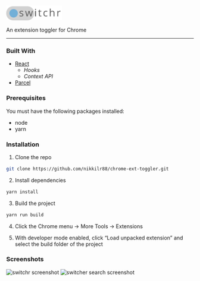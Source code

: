<img src="/src/images/logo-light.png" alt="switchr logo" width="150px">

An extension toggler for Chrome

---

### Built With

- [React](https://reactjs.org/)
  - _Hooks_
  - _Context API_
- [Parcel](https://parceljs.org)

### Prerequisites

You must have the following packages installed:

- node
- yarn

### Installation

1. Clone the repo

```sh
git clone https://github.com/nikkilr88/chrome-ext-toggler.git
```

2. Install dependencies

```sh
yarn install
```

3. Build the project

```sh
yarn run build
```

4. Click the Chrome menu -> More Tools -> Extensions

5. With developer mode enabled, click “Load unpacked extension” and select the build folder of the project

### Screenshots

<img src="https://i.ibb.co/02JxCXr/Screenshot-4.png" alt="switchr screenshot">

<img src="https://i.ibb.co/dD66H43/Screenshot-5.png" alt="switcher search screenshot" />
